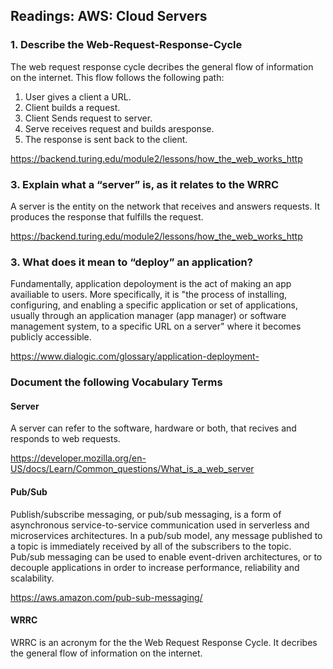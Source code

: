 ## Readings: AWS: Cloud Servers

### 1. Describe the Web-Request-Response-Cycle

The web request response cycle decribes the general flow of information on the internet. This flow follows the following path:

1. User gives a client a URL.
2. Client builds a request.
3. Client Sends request to server.
4. Serve receives request and builds aresponse.
5. The response is sent back to the client.

https://backend.turing.edu/module2/lessons/how_the_web_works_http

### 3. Explain what a “server” is, as it relates to the WRRC

A server is the entity on the network that receives and answers requests. It produces the response that fulfills the request.

https://backend.turing.edu/module2/lessons/how_the_web_works_http

### 3. What does it mean to “deploy” an application?

Fundamentally, application depoloyment is the act of making an app availiable to users. More specifically, it is "the process of installing, configuring, and enabling a specific application or set of applications, usually through an application manager (app manager) or software management system, to a specific URL on a server" where it becomes publicly accessible.

https://www.dialogic.com/glossary/application-deployment-

### Document the following Vocabulary Terms

#### Server

A server can refer to the software, hardware or both, that recives and responds to web requests.

https://developer.mozilla.org/en-US/docs/Learn/Common_questions/What_is_a_web_server

#### Pub/Sub

Publish/subscribe messaging, or pub/sub messaging, is a form of asynchronous service-to-service communication used in serverless and microservices architectures. In a pub/sub model, any message published to a topic is immediately received by all of the subscribers to the topic. Pub/sub messaging can be used to enable event-driven architectures, or to decouple applications in order to increase performance, reliability and scalability.

https://aws.amazon.com/pub-sub-messaging/

#### WRRC

WRRC is an acronym for the the Web Request Response Cycle. It decribes the general flow of information on the internet.
